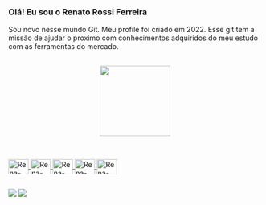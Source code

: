 ### Olá! Eu sou o Renato Rossi Ferreira
Sou novo nesse mundo Git. Meu profile foi criado em 2022. 
Esse git tem a missão de ajudar o proximo com conhecimentos adquiridos do meu estudo com as ferramentas do mercado.

##

<div align="center">
  <a href="https://github.com/FERREIRARENATO">
  <img height="140em" src="https://github-readme-stats.vercel.app/api?username=FERREIRARENATO&show_icons=true&theme=dark&include_all_commits=true&count_private=true"/>
</div>
  
##
 <div style="display: inline_block"><br>
   <img align="center" alt="Rena-Ansible" height="30" width="40" src="https://cdn.jsdelivr.net/gh/devicons/devicon/icons/ansible/ansible-original-wordmark.svg">
   <img align="center" alt="Rena-Jenkins" height="30" width="40" src="https://cdn.jsdelivr.net/gh/devicons/devicon/icons/jenkins/jenkins-original.svg">
   <img align="center" alt="Rena-Azure" height="30" width="40" src="https://cdn.jsdelivr.net/gh/devicons/devicon/icons/azure/azure-original-wordmark.svg">
   <img align="center" alt="Rena-Ubuntu" height="30" width="40"src="https://cdn.jsdelivr.net/gh/devicons/devicon/icons/ubuntu/ubuntu-plain-wordmark.svg">
   <img align="center" alt="Rena-Vagrant" height="30" width="40"src="https://cdn.jsdelivr.net/gh/devicons/devicon/icons/vagrant/vagrant-original.svg">
 </div>  
  
##  
  
<div>
  <a href="https://www.linkedin.com/in/renatoticloud?lipi=urn%3Ali%3Apage%3Ad_flagship3_profile_view_base_contact_details%3Ba8XKBP%2F6SNWSmbS%2Fiuo72w%3D%3D" target="_blank"><img src="https://img.shields.io/badge/-LinkedIn-%230077B5?style=for-the-badge&logo=linkedin&logoColor=white" target="_blank"></a>
  <a href = "mailto:renato.rossi.ferreira@gmail.com"><img src="https://img.shields.io/badge/-Gmail-%23333?style=for-the-badge&logo=gmail&logoColor=white" target="_blank"></a>
  
</div>
